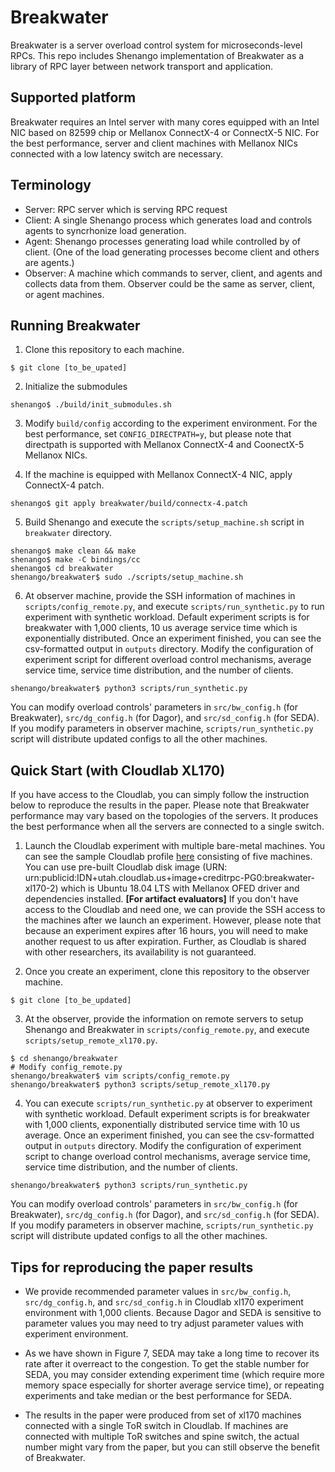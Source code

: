# Breakwater
Breakwater is a server overload control system for
microseconds-level RPCs. This repo includes 
Shenango implementation of Breakwater as a library of
RPC layer between network transport and application.

## Supported platform
Breakwater requires an Intel server with many cores equipped
with an Intel NIC based on 82599 chip or Mellanox ConnectX-4
or ConnectX-5 NIC. For the best performance,
server and client machines with Mellanox NICs connected with
a low latency switch are necessary.

## Terminology
- Server: RPC server which is serving RPC request
- Client: A single Shenango process which generates load and
controls agents to syncrhonize load generation. 
- Agent: Shenango processes generating load while controlled by
of client. (One of the load generating processes become client
and others are agents.)
- Observer: A machine which commands to server, client, and agents
and collects data from them. Observer could be the same as server,
client, or agent machines.

## Running Breakwater
1. Clone this repository to each machine.
```
$ git clone [to_be_upated]
```

2. Initialize the submodules
```
shenango$ ./build/init_submodules.sh
```

3. Modify `build/config` according to the experiment environment.
For the best performance, set `CONFIG_DIRECTPATH=y`, but please
note that directpath is supported with Mellanox ConnectX-4 and
CoonectX-5 Mellanox NICs.

4. If the machine is equipped with Mellanox ConnectX-4 NIC,
apply ConnectX-4 patch.
```
shenango$ git apply breakwater/build/connectx-4.patch
```

5. Build Shenango and execute the 
`scripts/setup_machine.sh` script in `breakwater` directory.
```
shenango$ make clean && make
shenango$ make -C bindings/cc
shenango$ cd breakwater
shenango/breakwater$ sudo ./scripts/setup_machine.sh
```

6. At observer machine, provide the SSH information of machines in
`scripts/config_remote.py`, and execute `scripts/run_synthetic.py`
to run experiment with synthetic workload.  Default experiment
scripts is for breakwater with 1,000 clients, 10 us average service
time which is exponentially distributed. Once an experiment
finished, you can see the csv-formatted output in `outputs`
directory. Modify the configuration of experiment script for
different overload control mechanisms, average service time,
service time distribution, and the number of clients.
```
shenango/breakwater$ python3 scripts/run_synthetic.py
```
You can modify overload controls' parameters in
`src/bw_config.h` (for Breakwater), `src/dg_config.h` (for Dagor),
and `src/sd_config.h` (for SEDA). If you modify parameters in
observer machine, `scripts/run_synthetic.py` script will distribute
updated configs to all the other machines.

## Quick Start (with Cloudlab XL170)
If you have access to the Cloudlab, you can simply follow the
instruction below to reproduce the results in the paper.
Please note that Breakwater performance may vary based on the
topologies of the servers. It produces the best performance
when all the servers are connected to a single switch.

1. Launch the Cloudlab experiment with multiple bare-metal
machines. You can see the sample Cloudlab profile [here](
https://www.cloudlab.us/p/CreditRPC/breakwater-five-xl170)
consisting of five machines.
You can use pre-built Cloudlab disk image (URN:
urn:publicid:IDN+utah.cloudlab.us+image+creditrpc-PG0:breakwater-xl170-2)
which is Ubuntu 18.04 LTS with Mellanox OFED driver and
dependencies installed. **[For artifact evaluators]** If you
don't have access to the Cloudlab and need one, we can provide
the SSH access to the machines after we launch an experiment.
However, please note that because an experiment expires after 16 hours,
you will need to make another request to us after expiration.
Further, as Cloudlab is shared with other researchers, its
availability is not guaranteed.

2. Once you create an experiment, clone this repository to the observer
machine.
```
$ git clone [to_be_updated]
```

3. At the observer, provide the information on remote servers to
setup Shenango and Breakwater in `scripts/config_remote.py`, and
execute `scripts/setup_remote_xl170.py`.
```
$ cd shenango/breakwater
# Modify config_remote.py
shenango/breakwater$ vim scripts/config_remote.py
shenango/breakwater$ python3 scripts/setup_remote_xl170.py
```

4. You can execute `scripts/run_synthetic.py` at observer to experiment
with synthetic workload. Default experiment scripts is for breakwater
with 1,000 clients, exponentially distributed service time with 10 us
average. Once an experiment finished, you can
see the csv-formatted output in `outputs` directory. Modify the
configuration of experiment script to change overload control
mechanisms, average service time, service time distribution, and
the number of clients.
```
shenango/breakwater$ python3 scripts/run_synthetic.py
```
You can modify overload controls' parameters in
`src/bw_config.h` (for Breakwater), `src/dg_config.h` (for Dagor),
and `src/sd_config.h` (for SEDA). If you modify parameters in
observer machine, `scripts/run_synthetic.py` script will distribute
updated configs to all the other machines.

## Tips for reproducing the paper results
- We provide recommended parameter values in `src/bw_config.h`,
`src/dg_config.h`, and `src/sd_config.h` in Cloudlab xl170 experiment
environment with 1,000 clients. Because Dagor and SEDA is sensitive to
parameter values you may need to try adjust parameter values with experiment
environment.

- As we have shown in Figure 7, SEDA may take a long time to recover
its rate after it overreact to the congestion. To get the stable number for
SEDA, you may consider extending experiment time (which require more memory
space especially for shorter average service time), or repeating experiments
and take median or the best performance for SEDA.

- The results in the paper were produced from set of xl170 machines connected
with a single ToR switch in Cloudlab. If machines are connected with multiple
ToR switches and spine switch, the actual number might vary from the paper, but
you can still observe the benefit of Breakwater.
